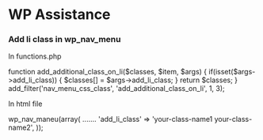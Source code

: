 # WP Assistance
### Add li class in wp_nav_menu
In functions.php 

function add_additional_class_on_li($classes, $item, $args) {
    if(isset($args->add_li_class)) {
        $classes[] = $args->add_li_class;
    }
    return $classes;
}
add_filter('nav_menu_css_class', 'add_additional_class_on_li', 1, 3);

In html file

wp_nav_maneu(array(
  .......
  'add_li_class' => 'your-class-name1 your-class-name2',
));
